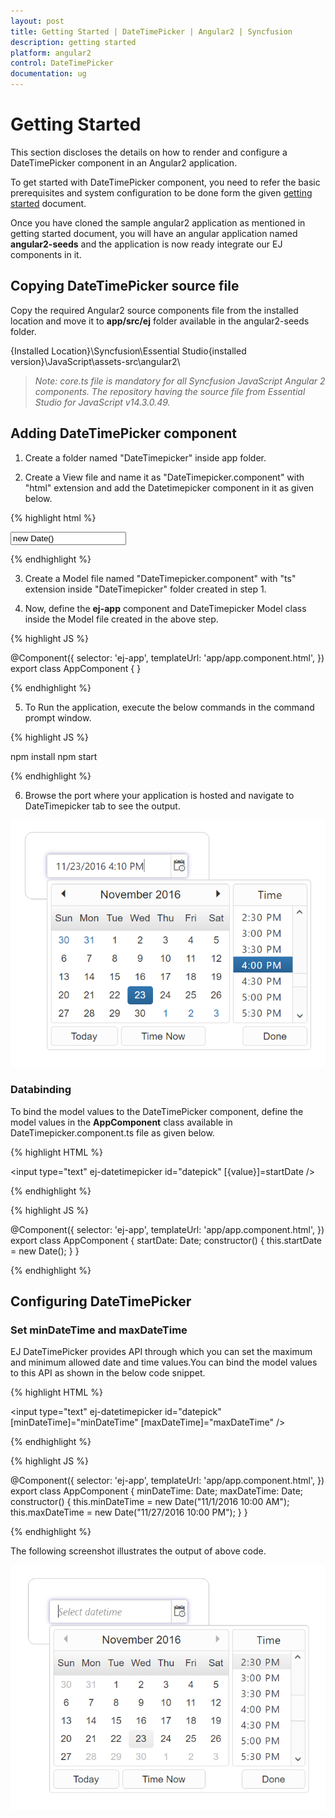 ```yaml
---
layout: post
title: Getting Started | DateTimePicker | Angular2 | Syncfusion
description: getting started
platform: angular2
control: DateTimePicker
documentation: ug
---
```


# Getting Started

This section discloses the details on how to render and configure a DateTimePicker component in an Angular2 application.

To get started with DateTimePicker component, you need to refer the basic prerequisites and system configuration to be done form the given [getting started](https://help.syncfusion.com/angular2/overview) document.

Once you have cloned the sample angular2 application as mentioned in getting started document, you will have an angular application named **angular2-seeds** and the application is now ready integrate our EJ components in it. 

## Copying DateTimePicker source file

Copy the required Angular2 source components file from the installed location and move it to **app/src/ej** folder available in the angular2-seeds folder.

{Installed Location}\Syncfusion\Essential Studio\{installed version}\JavaScript\assets-src\angular2\ 

> _Note:_ _core.ts file is mandatory for all Syncfusion JavaScript Angular 2 components. The repository having the source file from Essential Studio for JavaScript v14.3.0.49._

## Adding DateTimePicker component

1. Create a folder named "DateTimepicker" inside app folder.

2. Create a View file and name it as "DateTimepicker.component" with "html" extension and add the Datetimepicker component in it as given below. 

{% highlight html %}

<input type="text" ej-datetimepicker id="datetimepick" value="new Date()" />

{% endhighlight %} 

3. Create a Model file named "DateTimepicker.component" with "ts" extension inside "DateTimepicker" folder created in step 1.

4. Now, define the **ej-app** component and DateTimepicker Model class inside the Model file created in the above step.

{% highlight JS %}

@Component({
    selector: 'ej-app',
    templateUrl: 'app/app.component.html',
})
export class AppComponent {
}

{% endhighlight %}

5. To Run the application, execute the below commands in the command prompt window. 

{% highlight JS %}

npm install
npm start 

{% endhighlight %}

6. Browse the port where your application is hosted and navigate to DateTimepicker tab to see the output. 

![](Getting-Started_images/datetime.png)

### Databinding

To bind the model values to the DateTimePicker component, define the model values in the **AppComponent** class available in DateTimepicker.component.ts file as given below.

{% highlight HTML %}

<input type="text" ej-datetimepicker id="datepick" [{value}]=startDate />

{% endhighlight %}

{% highlight JS %}

@Component({
    selector: 'ej-app',
    templateUrl: 'app/app.component.html',
})
export class AppComponent {
    startDate: Date;
    constructor() {
       this.startDate = new Date();
    }
}

{% endhighlight %}

## Configuring DateTimePicker

### Set minDateTime and maxDateTime

EJ DateTimePicker provides API through which you can set the maximum and minimum allowed date and time values.You can bind the model values to this API as shown in the below code snippet.

{% highlight HTML %}

<input type="text" ej-datetimepicker id="datepick" [minDateTime]="minDateTime" [maxDateTime]="maxDateTime" />

{% endhighlight %}

{% highlight JS %}

@Component({
    selector: 'ej-app',
    templateUrl: 'app/app.component.html',
})
export class AppComponent {
    minDateTime: Date;
    maxDateTime: Date;
    constructor() {
        this.minDateTime = new Date("11/1/2016 10:00 AM");
        this.maxDateTime = new Date("11/27/2016 10:00 PM");
    }
}

{% endhighlight %}

The following screenshot illustrates the output of above code.

![](getting-started_images/minmax.png) 


